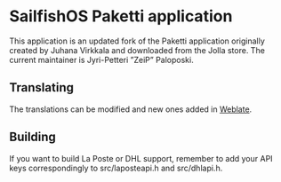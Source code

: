 # SailfishOS Paketti application

This application is an updated fork of the Paketti application originally
created by Juhana Virkkala and downloaded from the Jolla store. The current
maintainer is Jyri-Petteri ”ZeiP” Paloposki.

## Translating

The translations can be modified and new ones added in [Weblate](https://hosted.weblate.org/projects/harbour-paketti/).

## Building

If you want to build La Poste or DHL support, remember to add your API keys correspondingly to src/laposteapi.h and src/dhlapi.h.
